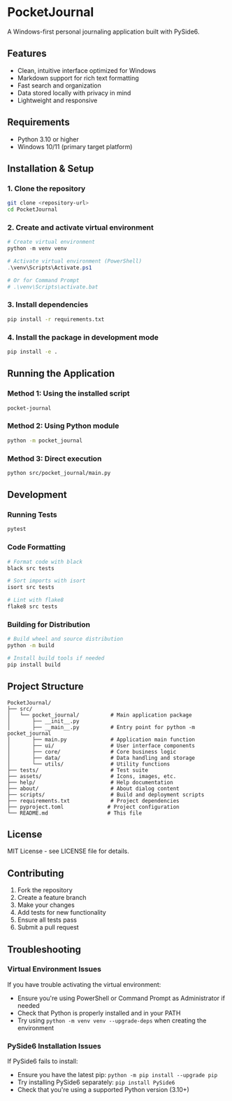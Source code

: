 # PocketJournal

A Windows-first personal journaling application built with PySide6.

## Features

- Clean, intuitive interface optimized for Windows
- Markdown support for rich text formatting
- Fast search and organization
- Data stored locally with privacy in mind
- Lightweight and responsive

## Requirements

- Python 3.10 or higher
- Windows 10/11 (primary target platform)

## Installation & Setup

### 1. Clone the repository
```bash
git clone <repository-url>
cd PocketJournal
```

### 2. Create and activate virtual environment
```powershell
# Create virtual environment
python -m venv venv

# Activate virtual environment (PowerShell)
.\venv\Scripts\Activate.ps1

# Or for Command Prompt
# .\venv\Scripts\activate.bat
```

### 3. Install dependencies
```bash
pip install -r requirements.txt
```

### 4. Install the package in development mode
```bash
pip install -e .
```

## Running the Application

### Method 1: Using the installed script
```bash
pocket-journal
```

### Method 2: Using Python module
```bash
python -m pocket_journal
```

### Method 3: Direct execution
```bash
python src/pocket_journal/main.py
```

## Development

### Running Tests
```bash
pytest
```

### Code Formatting
```bash
# Format code with black
black src tests

# Sort imports with isort
isort src tests

# Lint with flake8
flake8 src tests
```

### Building for Distribution
```bash
# Build wheel and source distribution
python -m build

# Install build tools if needed
pip install build
```

## Project Structure

```
PocketJournal/
├── src/
│   └── pocket_journal/          # Main application package
│       ├── __init__.py
│       ├── __main__.py          # Entry point for python -m pocket_journal
│       ├── main.py              # Application main function
│       ├── ui/                  # User interface components
│       ├── core/                # Core business logic
│       ├── data/                # Data handling and storage
│       └── utils/               # Utility functions
├── tests/                       # Test suite
├── assets/                      # Icons, images, etc.
├── help/                        # Help documentation
├── about/                       # About dialog content
├── scripts/                     # Build and deployment scripts
├── requirements.txt             # Project dependencies
├── pyproject.toml              # Project configuration
└── README.md                   # This file
```

## License

MIT License - see LICENSE file for details.

## Contributing

1. Fork the repository
2. Create a feature branch
3. Make your changes
4. Add tests for new functionality
5. Ensure all tests pass
6. Submit a pull request

## Troubleshooting

### Virtual Environment Issues
If you have trouble activating the virtual environment:
- Ensure you're using PowerShell or Command Prompt as Administrator if needed
- Check that Python is properly installed and in your PATH
- Try using `python -m venv venv --upgrade-deps` when creating the environment

### PySide6 Installation Issues
If PySide6 fails to install:
- Ensure you have the latest pip: `python -m pip install --upgrade pip`
- Try installing PySide6 separately: `pip install PySide6`
- Check that you're using a supported Python version (3.10+)